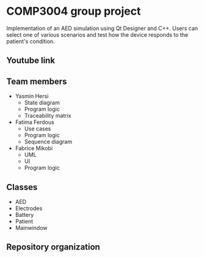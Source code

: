 # COMP3004 group project
Implementation of an AED simulation using Qt Designer and C++. Users can select one of various scenarios and test how the device responds to the patient's condition.

## Youtube link
## Team members
- Yasmin Hersi
  - State diagram
  - Program logic
  - Traceability matrix
- Fatima Ferdous
  - Use cases
  - Program logic
  - Sequence diagram  
- Fabrice Mikobi
  - UML
  - UI
  - Program logic
## Classes 
- AED
- Electrodes
- Battery
- Patient
- Mainwindow

## Repository organization
